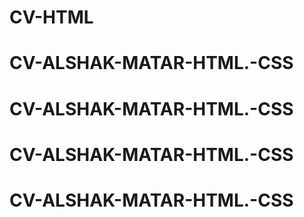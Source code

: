 # CV-HTML
# CV-ALSHAK-MATAR-HTML.-CSS
# CV-ALSHAK-MATAR-HTML.-CSS
# CV-ALSHAK-MATAR-HTML.-CSS
# CV-ALSHAK-MATAR-HTML.-CSS
